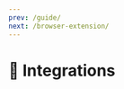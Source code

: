```yaml
---
prev: /guide/
next: /browser-extension/
---
```


# 🧩 Integrations

<Content :page-key="$site.pages.find(p => p.path === '/integration/aframe/').key"/>

<br>
